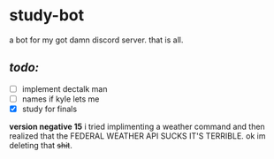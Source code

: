 # study-bot
a bot for my got damn discord server. that is all.

## *todo:*
- [ ] implement dectalk man
- [ ] names if kyle lets me
- [x] study for finals

**version negative 15**
i tried implimenting a weather command and then realized that the FEDERAL WEATHER API SUCKS IT'S TERRIBLE. ok im deleting that ~~shit~~.
